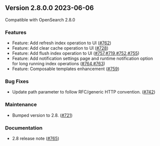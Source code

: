 ## Version 2.8.0.0 2023-06-06

Compatible with OpenSearch 2.8.0

### Features
* Feature: Add refresh index operation to UI  ([#762](https://github.com/opensearch-project/index-management-dashboards-plugin/pull/762))
* Feature: Add clear cache operation to UI  ([#728](https://github.com/opensearch-project/index-management-dashboards-plugin/pull/728))
* Feature: Add flush index operation to UI  ([#757](https://github.com/opensearch-project/index-management-dashboards-plugin/pull/757),[#719](https://github.com/opensearch-project/index-management-dashboards-plugin/pull/719),[#752](https://github.com/opensearch-project/index-management-dashboards-plugin/pull/752),[#755](https://github.com/opensearch-project/index-management-dashboards-plugin/pull/755))
* Feature: Add notification settings page and runtime notification option for long running index operations  ([#764](https://github.com/opensearch-project/index-management-dashboards-plugin/pull/764),[#763](https://github.com/opensearch-project/index-management-dashboards-plugin/pull/763))
* Feature: Composable templates enhancement  ([#759](https://github.com/opensearch-project/index-management-dashboards-plugin/pull/759))

### Bug Fixes
* Update path parameter to follow RFC/generic HTTP convention. ([#742](https://github.com/opensearch-project/index-management-dashboards-plugin/pull/742))

### Maintenance
* Bumped version to 2.8. ([#721](https://github.com/opensearch-project/index-management-dashboards-plugin/pull/721))

### Documentation
* 2.8 release note ([#765](https://github.com/opensearch-project/index-management-dashboards-plugin/pull/765))
